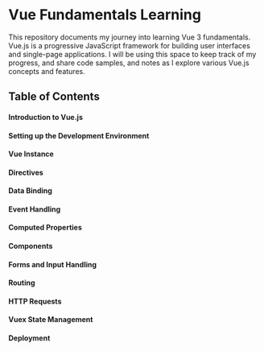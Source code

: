 # Vue Fundamentals Learning

This repository documents my journey into learning Vue 3 fundamentals.
Vue.js is a progressive JavaScript framework for building user interfaces and single-page applications.
I will be using this space to keep track of my progress, and share code samples, and notes as I explore various Vue.js concepts and features.

## Table of Contents

#### Introduction to Vue.js
#### Setting up the Development Environment
#### Vue Instance
#### Directives
#### Data Binding
#### Event Handling
#### Computed Properties
#### Components
#### Forms and Input Handling
#### Routing
#### HTTP Requests
#### Vuex State Management
#### Deployment
